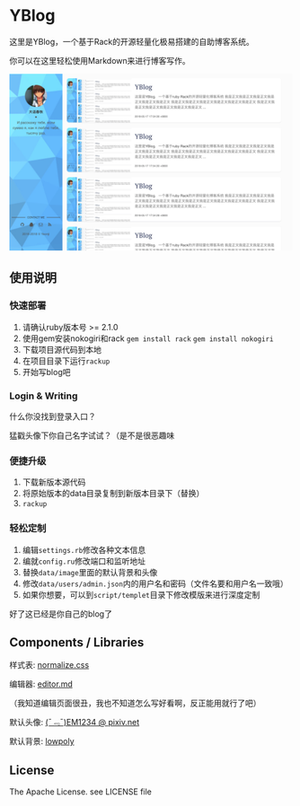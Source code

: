 # YBlog

这里是YBlog，一个基于Rack的开源轻量化极易搭建的自助博客系统。

你可以在这里轻松使用Markdown来进行博客写作。

![YBlog preview](./data/image/334EE631D3F6EEB0D1D288EEA6A95F7012680463.png)

## 使用说明

### 快速部署

1. 请确认ruby版本号 >= 2.1.0
2. 使用gem安装nokogiri和rack `gem install rack` `gem install nokogiri`
3. 下载项目源代码到本地
4. 在项目目录下运行`rackup`
5. 开始写blog吧

### Login & Writing

什么你没找到登录入口？

猛戳头像下你自己名字试试？（是不是很恶趣味

### 便捷升级

1. 下载新版本源代码
2. 将原始版本的data目录复制到新版本目录下（替换）
3. `rackup`

### 轻松定制
1. 编辑`settings.rb`修改各种文本信息
2. 编就`config.ru`修改端口和监听地址
3. 替换`data/image`里面的默认背景和头像
4. 修改`data/users/admin.json`内的用户名和密码（文件名要和用户名一致哦）
5. 如果你想要，可以到`script/templet`目录下修改模版来进行深度定制

好了这已经是你自己的blog了

## Components / Libraries

样式表: [normalize.css](https://github.com/necolas/normalize.css)

编辑器: [editor.md](https://github.com/pandao/editor.md)

（我知道编辑页面很丑，我也不知道怎么写好看啊，反正能用就行了吧）

默认头像: [(ˉ﹃ˉ)EM1234 @ pixiv.net](https://www.pixiv.net/member.php?id=8467971)

默认背景: [lowpoly](https://github.com/cojdev/lowpoly)



## License

The Apache License. see LICENSE file